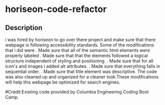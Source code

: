 
# horiseon-code-refactor
## Description
i was hired by horiseon to go over there project and make sure that there webpage is following accessibility standards.
Some of the modifications that i did were
. Made sure that all of the semantic html elements were properly labeled
. Made sure that that the elements followed a logical structure independent of styling and positioning.
. Made sure that for all icon's and images i added alt attributes.
. Made sure that everything falls in sequential order.
. Made sure that title element was descriptive.
The code was also cleaned up and organized for a cleaner look.These modifications will help this webpage be optimized for search engines. 

#Credit:Existing code provided by Columbia Engineering Coding Boot Camp.
